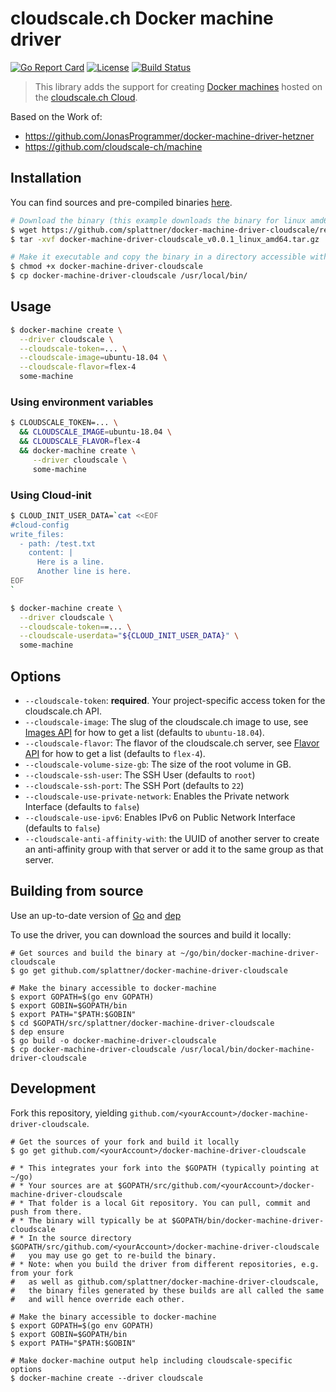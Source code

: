 # cloudscale.ch Docker machine driver

[![Go Report Card](https://goreportcard.com/badge/github.com/splattner/docker-machine-driver-cloudscale)](https://goreportcard.com/report/github.com/splattner/docker-machine-driver-cloudscale)
[![License](https://img.shields.io/badge/License-MIT-blue.svg)](https://opensource.org/licenses/MIT)
[![Build Status](https://api.travis-ci.com/splattner/docker-machine-driver-cloudscale.svg?branch=master)](https://travis-ci.com/splattner/docker-machine-driver-cloudscale)

> This library adds the support for creating [Docker machines](https://github.com/docker/machine) hosted on the [cloudscale.ch Cloud](https://www.cloudcale.ch).

Based on the Work of:
* https://github.com/JonasProgrammer/docker-machine-driver-hetzner
* https://github.com/cloudscale-ch/machine

## Installation

You can find sources and pre-compiled binaries [here](https://github.com/splattner/docker-machine-driver-cloudscale/releases).

```bash
# Download the binary (this example downloads the binary for linux amd64)
$ wget https://github.com/splattner/docker-machine-driver-cloudscale/releases/download/v0.0.1/docker-machine-driver-cloudscale_v0.0.1_linux_amd64.tar.gz
$ tar -xvf docker-machine-driver-cloudscale_v0.0.1_linux_amd64.tar.gz

# Make it executable and copy the binary in a directory accessible with your $PATH
$ chmod +x docker-machine-driver-cloudscale
$ cp docker-machine-driver-cloudscale /usr/local/bin/
```

## Usage

```bash
$ docker-machine create \
  --driver cloudscale \
  --cloudscale-token=... \
  --cloudscale-image=ubuntu-18.04 \
  --cloudscale-flavor=flex-4
  some-machine
```

### Using environment variables

```bash
$ CLOUDSCALE_TOKEN=... \
  && CLOUDSCALE_IMAGE=ubuntu-18.04 \
  && CLOUDSCALE_FLAVOR=flex-4
  && docker-machine create \
     --driver cloudscale \
     some-machine
```   


### Using Cloud-init

```bash
$ CLOUD_INIT_USER_DATA=`cat <<EOF
#cloud-config
write_files:
  - path: /test.txt
    content: |
      Here is a line.
      Another line is here.
EOF
`

$ docker-machine create \
  --driver cloudscale \
  --cloudscale-token==... \
  --cloudscale-userdata="${CLOUD_INIT_USER_DATA}" \
  some-machine
```


## Options

- `--cloudscale-token`: **required**. Your project-specific access token for the cloudscale.ch API.
- `--cloudscale-image`: The slug of the cloudscale.ch image to use, see [Images API](https://www.cloudscale.ch/en/api/v1#images) for how to get a list (defaults to `ubuntu-18.04`).
- `--cloudscale-flavor`: The flavor of the cloudscale.ch server, see [Flavor API](https://www.cloudscale.ch/en/api/v1#flavors) for how to get a list (defaults to `flex-4`).
- `--cloudscale-volume-size-gb`: The size of the root volume in GB.
- `--cloudscale-ssh-user`: The SSH User (defaults to `root`)
- `--cloudscale-ssh-port`: The SSH Port (defaults to `22`)
- `--cloudscale-use-private-network`: Enables the Private network Interface (defaults to `false`)
- `--cloudscale-use-ipv6`: Enables IPv6 on Public Network Interface (defaults to `false`)
- `--cloudscale-anti-affinity-with`: the UUID of another server to create an anti-affinity group with that server or add it to the same group as that server.



## Building from source

Use an up-to-date version of [Go](https://golang.org/dl) and [dep](https://github.com/golang/dep)

To use the driver, you can download the sources and build it locally:

```shell
# Get sources and build the binary at ~/go/bin/docker-machine-driver-cloudscale
$ go get github.com/splattner/docker-machine-driver-cloudscale

# Make the binary accessible to docker-machine
$ export GOPATH=$(go env GOPATH)
$ export GOBIN=$GOPATH/bin
$ export PATH="$PATH:$GOBIN"
$ cd $GOPATH/src/splattner/docker-machine-driver-cloudscale
$ dep ensure
$ go build -o docker-machine-driver-cloudscale
$ cp docker-machine-driver-cloudscale /usr/local/bin/docker-machine-driver-cloudscale
```

## Development

Fork this repository, yielding `github.com/<yourAccount>/docker-machine-driver-cloudscale`.

```shell
# Get the sources of your fork and build it locally
$ go get github.com/<yourAccount>/docker-machine-driver-cloudscale

# * This integrates your fork into the $GOPATH (typically pointing at ~/go)
# * Your sources are at $GOPATH/src/github.com/<yourAccount>/docker-machine-driver-cloudscale
# * That folder is a local Git repository. You can pull, commit and push from there.
# * The binary will typically be at $GOPATH/bin/docker-machine-driver-cloudscale
# * In the source directory $GOPATH/src/github.com/<yourAccount>/docker-machine-driver-cloudscale
#   you may use go get to re-build the binary.
# * Note: when you build the driver from different repositories, e.g. from your fork
#   as well as github.com/splattner/docker-machine-driver-cloudscale,
#   the binary files generated by these builds are all called the same
#   and will hence override each other.

# Make the binary accessible to docker-machine
$ export GOPATH=$(go env GOPATH)
$ export GOBIN=$GOPATH/bin
$ export PATH="$PATH:$GOBIN"

# Make docker-machine output help including cloudscale-specific options
$ docker-machine create --driver cloudscale
```
